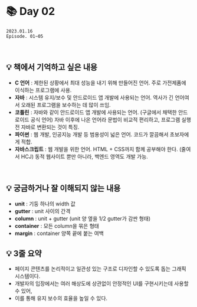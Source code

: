 # 📚 Day 02
    2023.01.16
    Episode. 01~05
    
<br>

## 💡 책에서 기억하고 싶은 내용
 
* **C 언어** : 제한된 상황에서 최대 성능을 내기 위해 만들어진 언어. 주로 가전제품에 이식하는 프로그램에 사용.
* **자바** : 시스템 유지/보수 및 안드로이드 앱 개발에 사용되는 언어. 역사가 긴 언어여서 오래된 프로그램을 보수하는 데 많이 쓰임.
* **코틀린** : 자바와 같이 안드로이드 앱 개발에 사용되는 언어. (구글에서 채택한 안드로이드 공식 언어) 자바 이후에 나온 언어라 문법이 비교적 편리하고, 프로그램 실행 전 자바로 변환되는 것이 특징.
* **파이썬** : 웹 개발, 인공지능 개발 등 범용성이 넓은 언어. 코드가 깔끔해서 초보자에게 적합.
* **자바스크립트** : 웹 개발을 위한 언어. HTML + CSS까지 함께 공부해야 한다. (줄여서 HCJ) 동적 웹사이트 뿐만 아니라, 백엔드 영역도 개발 가능.

<br>

## 💡 궁금하거나 잘 이해되지 않는 내용
 
* **unit** : 기둥 하나의 width 값
* **gutter** : unit 사이의 간격
* **column** : unit + gutter (unit 양 옆을 1/2 gutter가 감싼 형태)
* **container** : 모든 column을 묶은 형태
* **margin** : container 양쪽 끝에 붙는 여백

## 💡 3줄 요약

* 페이지 콘텐츠를 논리적이고 일관성 있는 구조로 디자인할 수 있도록 돕는 그래픽 시스템이다. 
* 개발자의 입장에서는 여러 해상도에 상관없이 안정적인 UI를 구현시키는데 사용할 수 있어,
* 이를 통해 유지 보수의 효율을 높일 수 있다.

<br>
